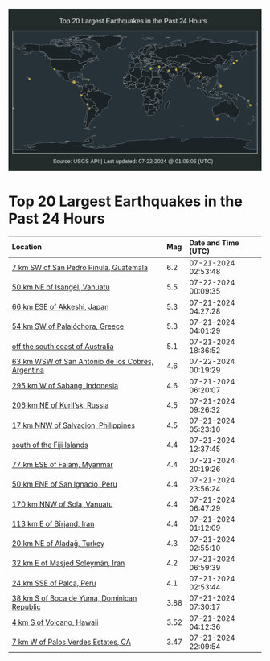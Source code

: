 ![Map](./map.png)

# Top 20 Largest Earthquakes in the Past 24 Hours

| Location | Mag | Date and Time (UTC) |
|:---|:---|:---|
| [7 km SW of San Pedro Pinula, Guatemala](https://earthquake.usgs.gov/earthquakes/eventpage/us7000n0ka) | 6.2 | 07-21-2024 02:53:48 |
| [50 km NE of Isangel, Vanuatu](https://earthquake.usgs.gov/earthquakes/eventpage/us7000n0qt) | 5.5 | 07-22-2024 00:09:35 |
| [66 km ESE of Akkeshi, Japan](https://earthquake.usgs.gov/earthquakes/eventpage/us7000n0lj) | 5.3 | 07-21-2024 04:27:28 |
| [54 km SW of Palaióchora, Greece](https://earthquake.usgs.gov/earthquakes/eventpage/us7000n0l7) | 5.3 | 07-21-2024 04:01:29 |
| [off the south coast of Australia](https://earthquake.usgs.gov/earthquakes/eventpage/us7000n0ps) | 5.1 | 07-21-2024 18:36:52 |
| [63 km WSW of San Antonio de los Cobres, Argentina](https://earthquake.usgs.gov/earthquakes/eventpage/us7000n0qu) | 4.6 | 07-22-2024 00:19:29 |
| [295 km W of Sabang, Indonesia](https://earthquake.usgs.gov/earthquakes/eventpage/us7000n0lz) | 4.6 | 07-21-2024 06:20:07 |
| [206 km NE of Kuril’sk, Russia](https://earthquake.usgs.gov/earthquakes/eventpage/us7000n0mj) | 4.5 | 07-21-2024 09:26:32 |
| [17 km NNW of Salvacion, Philippines](https://earthquake.usgs.gov/earthquakes/eventpage/us7000n0lw) | 4.5 | 07-21-2024 05:23:10 |
| [south of the Fiji Islands](https://earthquake.usgs.gov/earthquakes/eventpage/us7000n0n5) | 4.4 | 07-21-2024 12:37:45 |
| [77 km ESE of Falam, Myanmar](https://earthquake.usgs.gov/earthquakes/eventpage/us7000n0q1) | 4.4 | 07-21-2024 20:19:26 |
| [50 km ENE of San Ignacio, Peru](https://earthquake.usgs.gov/earthquakes/eventpage/us7000n0qm) | 4.4 | 07-21-2024 23:56:24 |
| [170 km NNW of Sola, Vanuatu](https://earthquake.usgs.gov/earthquakes/eventpage/us7000n0m2) | 4.4 | 07-21-2024 06:47:29 |
| [113 km E of Bīrjand, Iran](https://earthquake.usgs.gov/earthquakes/eventpage/us7000n0jx) | 4.4 | 07-21-2024 01:12:09 |
| [20 km NE of Aladağ, Turkey](https://earthquake.usgs.gov/earthquakes/eventpage/us7000n0kb) | 4.3 | 07-21-2024 02:55:10 |
| [32 km E of Masjed Soleymān, Iran](https://earthquake.usgs.gov/earthquakes/eventpage/us7000n0m8) | 4.2 | 07-21-2024 06:59:39 |
| [24 km SSE of Palca, Peru](https://earthquake.usgs.gov/earthquakes/eventpage/us7000n0k9) | 4.1 | 07-21-2024 02:53:44 |
| [38 km S of Boca de Yuma, Dominican Republic](https://earthquake.usgs.gov/earthquakes/eventpage/pr2024203000) | 3.88 | 07-21-2024 07:30:17 |
| [4 km S of Volcano, Hawaii](https://earthquake.usgs.gov/earthquakes/eventpage/hv74348221) | 3.52 | 07-21-2024 04:12:36 |
| [7 km W of Palos Verdes Estates, CA](https://earthquake.usgs.gov/earthquakes/eventpage/ci40666815) | 3.47 | 07-21-2024 22:09:54 |
